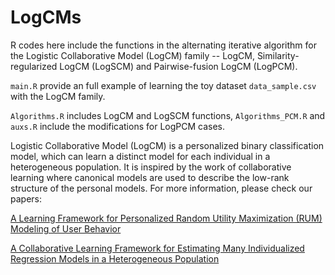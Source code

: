# LogCMs

R codes here include the functions in the alternating iterative algorithm for the Logistic Collaborative Model (LogCM) family -- LogCM, Similarity-regularized LogCM (LogSCM) and Pairwise-fusion LogCM (LogPCM).

`main.R` provide an full example of learning the toy dataset `data_sample.csv` with the LogCM family.

`Algorithms.R` includes LogCM and LogSCM functions, `Algorithms_PCM.R` and `auxs.R` include the modifications for LogPCM cases.

Logistic Collaborative Model (LogCM) is a personalized binary classification model, which can learn a distinct model for each individual in a heterogeneous population. 
It is inspired by the work of collaborative learning where canonical models are used to describe the low-rank structure of the personal models. For more information, please check our papers:

[A Learning Framework for Personalized Random Utility Maximization (RUM) Modeling of User Behavior](http://doi.org/10.1109/TASE.2020.3041411)

[A Collaborative Learning Framework for Estimating Many Individualized Regression Models in a Heterogeneous Population](https://doi.org/10.1109/TR.2017.2767941)
